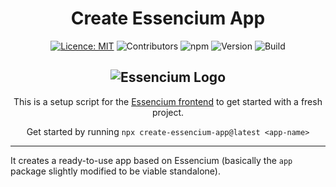 <div align="center">

# Create Essencium App

[![Licence: MIT](https://img.shields.io/badge/licence-MIT-yellow.svg)](https://opensource.org/licenses/MIT) ![Contributors](https://img.shields.io/github/contributors/Frachtwerk/create-essencium-app) ![npm](https://img.shields.io/npm/dt/create-essencium-app) ![Version](https://img.shields.io/github/package-json/v/Frachtwerk/create-essencium-app?filename=package.json&label=create-essencium-app&color=00b5d6CMYK) ![Build](https://github.com/Frachtwerk/create-essencium-app/actions/workflows/ci.yml/badge.svg)

## ![Essencium Logo](https://docs.essencium.dev/logotype_400x100px.svg)

This is a setup script for the [Essencium frontend](https://github.com/Frachtwerk/essencium-frontend) to get started with a fresh project.

Get started by running `npx create-essencium-app@latest <app-name>`
</div>

---

It creates a ready-to-use app based on Essencium (basically the `app` package slightly modified to be viable standalone).